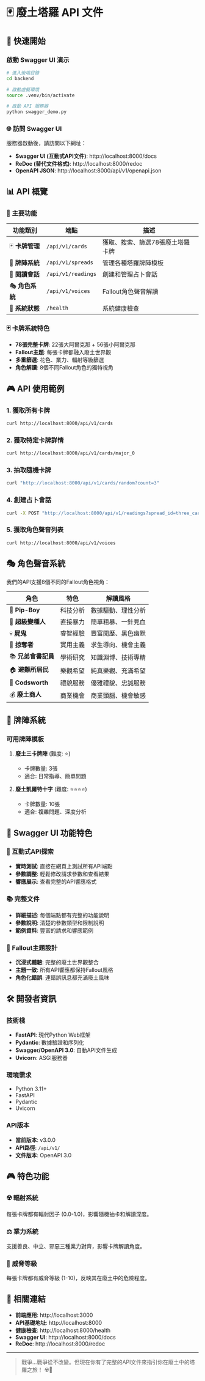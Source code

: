# 🃏 廢土塔羅 API 文件

## 🚀 快速開始

### 啟動 Swagger UI 演示

```bash
# 進入後端目錄
cd backend

# 啟動虛擬環境
source .venv/bin/activate

# 啟動 API 服務器
python swagger_demo.py
```

### 🌐 訪問 Swagger UI

服務器啟動後，請訪問以下網址：

- **Swagger UI (互動式API文件)**: http://localhost:8000/docs
- **ReDoc (替代文件格式)**: http://localhost:8000/redoc
- **OpenAPI JSON**: http://localhost:8000/api/v1/openapi.json

## 📊 API 概覽

### 🎯 主要功能

| 功能類別 | 端點 | 描述 |
|---------|------|------|
| 🃏 **卡牌管理** | `/api/v1/cards` | 獲取、搜索、篩選78張廢土塔羅卡牌 |
| 🎯 **牌陣系統** | `/api/v1/spreads` | 管理各種塔羅牌陣模板 |
| 📖 **閱讀會話** | `/api/v1/readings` | 創建和管理占卜會話 |
| 🎭 **角色系統** | `/api/v1/voices` | Fallout角色聲音解讀 |
| 🔧 **系統狀態** | `/health` | 系統健康檢查 |

### 🃏 卡牌系統特色

- **78張完整卡牌**: 22張大阿爾克那 + 56張小阿爾克那
- **Fallout主題**: 每張卡牌都融入廢土世界觀
- **多重篩選**: 花色、業力、輻射等級篩選
- **角色解讀**: 8個不同Fallout角色的獨特視角

## 🎮 API 使用範例

### 1. 獲取所有卡牌
```bash
curl http://localhost:8000/api/v1/cards
```

### 2. 獲取特定卡牌詳情
```bash
curl http://localhost:8000/api/v1/cards/major_0
```

### 3. 抽取隨機卡牌
```bash
curl "http://localhost:8000/api/v1/cards/random?count=3"
```

### 4. 創建占卜會話
```bash
curl -X POST "http://localhost:8000/api/v1/readings?spread_id=three_card&question=我的未來會如何？"
```

### 5. 獲取角色聲音列表
```bash
curl http://localhost:8000/api/v1/voices
```

## 🎭 角色聲音系統

我們的API支援8個不同的Fallout角色視角：

| 角色 | 特色 | 解讀風格 |
|------|------|---------|
| 🤖 **Pip-Boy** | 科技分析 | 數據驅動、理性分析 |
| 👹 **超級變種人** | 直接暴力 | 簡單粗暴、一針見血 |
| 💀 **屍鬼** | 睿智經驗 | 豐富閱歷、黑色幽默 |
| 🔫 **掠奪者** | 實用主義 | 求生導向、機會主義 |
| 📚 **兄弟會書記員** | 學術研究 | 知識淵博、技術專精 |
| 🏠 **避難所居民** | 樂觀希望 | 純真樂觀、充滿希望 |
| 🎩 **Codsworth** | 禮貌服務 | 優雅禮貌、忠誠服務 |
| 💰 **廢土商人** | 商業機會 | 商業頭腦、機會敏感 |

## 🎯 牌陣系統

### 可用牌陣模板

1. **廢土三卡牌陣** (難度: ⭐)
   - 卡牌數量: 3張
   - 適合: 日常指導、簡單問題

2. **廢土凱爾特十字** (難度: ⭐⭐⭐⭐)
   - 卡牌數量: 10張
   - 適合: 複雜問題、深度分析

## 📖 Swagger UI 功能特色

### 🌟 互動式API探索
- **實時測試**: 直接在網頁上測試所有API端點
- **參數調整**: 輕鬆修改請求參數和查看結果
- **響應展示**: 查看完整的API響應格式

### 📚 完整文件
- **詳細描述**: 每個端點都有完整的功能說明
- **參數說明**: 清楚的參數類型和限制說明
- **範例資料**: 豐富的請求和響應範例

### 🎨 Fallout主題設計
- **沉浸式體驗**: 完整的廢土世界觀整合
- **主題一致**: 所有API響應都保持Fallout風格
- **角色化錯誤**: 連錯誤訊息都充滿廢土風味

## 🛠️ 開發者資訊

### 技術棧
- **FastAPI**: 現代Python Web框架
- **Pydantic**: 數據驗證和序列化
- **Swagger/OpenAPI 3.0**: 自動API文件生成
- **Uvicorn**: ASGI服務器

### 環境需求
- Python 3.11+
- FastAPI
- Pydantic
- Uvicorn

### API版本
- **當前版本**: v3.0.0
- **API路徑**: `/api/v1/`
- **文件版本**: OpenAPI 3.0

## 🎮 特色功能

### ☢️ 輻射系統
每張卡牌都有輻射因子 (0.0-1.0)，影響隨機抽卡和解讀深度。

### ⚖️ 業力系統
支援善良、中立、邪惡三種業力對齊，影響卡牌解讀角度。

### 🎯 威脅等級
每張卡牌都有威脅等級 (1-10)，反映其在廢土中的危險程度。

## 🔗 相關連結

- **前端應用**: http://localhost:3000
- **API基礎地址**: http://localhost:8000
- **健康檢查**: http://localhost:8000/health
- **Swagger UI**: http://localhost:8000/docs
- **ReDoc**: http://localhost:8000/redoc

---

> 戰爭...戰爭從不改變。但現在你有了完整的API文件來指引你在廢土中的塔羅之旅！ ☢️🔮